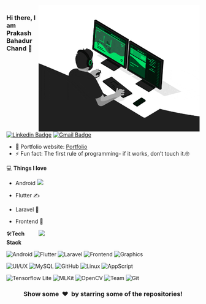 <img align="right" src="https://github.com/prakashbahadurchand/prakashbahadurchand/blob/master/developer.gif" alt="Coder GIF" width="420" height="330">



### Hi there, I am Prakash Bahadur Chand 👋
[![Linkedin Badge](https://img.shields.io/badge/-rajaprerak-blue?style=flat-square&logo=Linkedin&logoColor=white&link=https://www.linkedin.com/in/prakashbahadurchand/)](https://www.linkedin.com/in/prakashbahadurchand/)
[![Gmail Badge](https://img.shields.io/badge/-prakashbahadurchand@gmail.com-c14438?style=flat-square&logo=Gmail&logoColor=white&link=mailto:prakashbahadurchand@gmail.com)](mailto:prakashbahadurchand@gmail.com) 

- 🎯 Portfolio website: [Portfolio](https://prakashbahadurchand.github.io/)
- ⚡ Fun fact: The first rule of programming- if it works, don’t touch it.🤓

💻 **Things I love**
- Android <img src="https://media.giphy.com/media/WUlplcMpOCEmTGBtBW/giphy.gif" width="30"> 
- Flutter ✍️
- Laravel 🧐
- Frontend 😬

    <a href="https://github.com/anuraghazra/github-readme-stats" title="Go to Source">
      <img align="right" width=420 height="auto" src="https://github-readme-stats.vercel.app/api?username=rajaprerak&show_icons=true&theme=dark&border_color=61dafb&hide_border=true&include_all_commits=true" />
    </a>
    
🛠**Tech Stack**

![Android](https://img.shields.io/badge/-Python-000000?style=flat&logo=python)
![Flutter](https://img.shields.io/badge/-Django-000000?style=flat&logo=Django)
![Laravel](https://img.shields.io/badge/-Flask-000000?style=flat&logo=Flask)
![Frontend](https://img.shields.io/badge/-HTML5-000000?style=flat&logo=HTML5)
![Graphics](https://img.shields.io/badge/-CSS3-000000?style=flat&logo=CSS3)

![UI/UX](https://img.shields.io/badge/-Bootstrap-000000?style=flat&logo=bootstrap)
![MySQL](https://img.shields.io/badge/-MySQL-000000?style=flat&logo=MySQL)
![GitHub](https://img.shields.io/badge/-GitHub-000000?style=flat&logo=github&logoColor=FFFFFF)
![Linux](https://img.shields.io/badge/-Linux-000000?style=flat&logo=linux&logoColor=FCC624)
![AppScript](https://img.shields.io/badge/-Heroku-000000?style=flat&logo=heroku)

![Tensorflow Lite](https://img.shields.io/badge/-Tensorflow-000000?style=flat&logo=tensorflow)
![MLKit](https://img.shields.io/badge/-PyTorch-000000?style=flat&logo=pytorch)
![OpenCV](https://img.shields.io/badge/-OpenCV-000000?style=flat&logo=opencv)
![Team](https://img.shields.io/badge/AWS-000000?style=flat-square&logo=amazon-aws)
![Git](https://img.shields.io/badge/-Git-000000?style=flat&logo=git&logoColor=F05032)

<div align="center">
    <h3 align="center">Show some &nbsp;❤️&nbsp; by starring some of the repositories!</h3>
</div>


